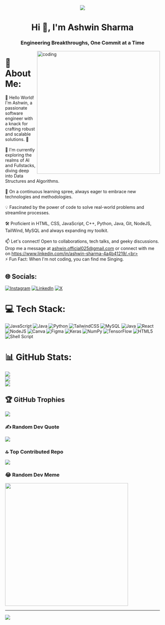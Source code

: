 <h1 align="center">
  <img src="https://github.com/AshwinScripter/AshwinScripter/blob/main/Git_banner.png"/>
</h1>
<h1 align="center">Hi 👋, I'm Ashwin Sharma</h1>
<h3 align="center">Engineering Breakthroughs, One Commit at a Time</h3>
<img align="right" alt="coding" width="400" src="https://media.tenor.com/rePDfDWO3XoAAAAd/hacking.gif">

# 💫 About Me:
👋 Hello World! I'm Ashwin, a passionate software engineer with a knack for crafting robust and scalable solutions. 🚀<br><br>🔭 I'm currently exploring the realms of AI and Fullstacks, diving deep into Data Structures and Algorithms.<br><br>🌱 On a continuous learning spree, always eager to embrace new technologies and methodologies. <br><br>💡 Fascinated by the power of code to solve real-world problems and streamline processes.<br><br>🛠️ Proficient in HTML, CSS, JavaScript, C++, Python, Java, Git, NodeJS, TailWind, MySQL and always expanding my toolkit.<br><br>📫 Let's connect! Open to collaborations, tech talks, and geeky discussions. Drop me a message at ashwin.official025@gmail.com or connect with me on https://www.linkedin.com/in/ashwin-sharma-4a4b41219/.<br><br>⚡ Fun Fact: When I'm not coding, you can find me Singing.<br>


## 🌐 Socials:
[![Instagram](https://img.shields.io/badge/Instagram-%23E4405F.svg?logo=Instagram&logoColor=white)](https://instagram.com/ash.xin16) [![LinkedIn](https://img.shields.io/badge/LinkedIn-%230077B5.svg?logo=linkedin&logoColor=white)](https://linkedin.com/in/ashwin-sharma-4a4b41219) [![X](https://img.shields.io/badge/X-black.svg?logo=X&logoColor=white)](https://x.com/@_ashwin_16) 

# 💻 Tech Stack:
![JavaScript](https://img.shields.io/badge/javascript-%23323330.svg?style=for-the-badge&logo=javascript&logoColor=%23F7DF1E) ![Java](https://img.shields.io/badge/java-%23ED8B00.svg?style=for-the-badge&logo=openjdk&logoColor=white) ![Python](https://img.shields.io/badge/python-3670A0?style=for-the-badge&logo=python&logoColor=ffdd54) ![TailwindCSS](https://img.shields.io/badge/tailwindcss-%2338B2AC.svg?style=for-the-badge&logo=tailwind-css&logoColor=white) ![MySQL](https://img.shields.io/badge/mysql-%2300000f.svg?style=for-the-badge&logo=mysql&logoColor=white) ![Java](https://img.shields.io/badge/java-%23ED8B00.svg?style=for-the-badge&logo=openjdk&logoColor=white) ![React](https://img.shields.io/badge/react-%2320232a.svg?style=for-the-badge&logo=react&logoColor=%2361DAFB) ![NodeJS](https://img.shields.io/badge/node.js-6DA55F?style=for-the-badge&logo=node.js&logoColor=white) ![Canva](https://img.shields.io/badge/Canva-%2300C4CC.svg?style=for-the-badge&logo=Canva&logoColor=white) ![Figma](https://img.shields.io/badge/figma-%23F24E1E.svg?style=for-the-badge&logo=figma&logoColor=white) ![Keras](https://img.shields.io/badge/Keras-%23D00000.svg?style=for-the-badge&logo=Keras&logoColor=white) ![NumPy](https://img.shields.io/badge/numpy-%23013243.svg?style=for-the-badge&logo=numpy&logoColor=white) ![TensorFlow](https://img.shields.io/badge/TensorFlow-%23FF6F00.svg?style=for-the-badge&logo=TensorFlow&logoColor=white) ![HTML5](https://img.shields.io/badge/html5-%23E34F26.svg?style=for-the-badge&logo=html5&logoColor=white) ![Shell Script](https://img.shields.io/badge/shell_script-%23121011.svg?style=for-the-badge&logo=gnu-bash&logoColor=white)
# 📊 GitHub Stats:
![](https://github-readme-stats.vercel.app/api?username=AshwinScripter&theme=dark&hide_border=false&include_all_commits=true&count_private=true)<br/>
![](https://github-readme-streak-stats.herokuapp.com/?user=AshwinScripter&theme=dark&hide_border=false)<br/>
![](https://github-readme-stats.vercel.app/api/top-langs/?username=AshwinScripter&theme=dark&hide_border=false&include_all_commits=true&count_private=true&layout=compact)

## 🏆 GitHub Trophies
![](https://github-profile-trophy.vercel.app/?username=AshwinScripter&theme=radical&no-frame=false&no-bg=false&margin-w=4)

### ✍️ Random Dev Quote
![](https://quotes-github-readme.vercel.app/api?type=vetical&theme=radical)

### 🔝 Top Contributed Repo
![](https://github-contributor-stats.vercel.app/api?username=AshwinScripter&limit=5&theme=dark&combine_all_yearly_contributions=true)

### 😂 Random Dev Meme
<img src='https://randommeme-five.vercel.app/' style="height: 400px;"/>

---
[![](https://visitcount.itsvg.in/api?id=AshwinScripter&icon=0&color=0)](https://visitcount.itsvg.in)

<!-- Proudly created with GPRM ( https://gprm.itsvg.in ) -->
